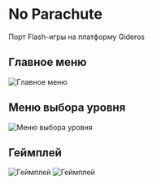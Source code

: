 # No Parachute
Порт Flash-игры на платформу Gideros

## Главное меню
![Главное меню](http://i.imgur.com/uyNl5uR.png)

## Меню выбора уровня
![Меню выбора уровня](http://i.imgur.com/IAwmRIn.png)

## Геймплей
![Геймплей](http://i.imgur.com/jTtHzcz.png)
![Геймплей](http://i.imgur.com/nYsJj25.png)
